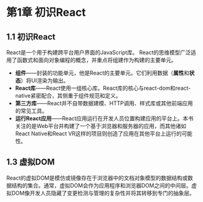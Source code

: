 # 第1章 初识React

## 1.1 初识React

React是一个用于构建跨平台用户界面的JavaScript库。
React的思维模型广泛适用了函数式和面向对象编程的概念，并重点将组建作为构建的主要单元。

- **组件**——封装的功能单元，他是React的主要单元。它们利用数据（**属性**和**状态**）将UI渲染为输出。
- **React库**——React使用一组核心库。React库的核心与react-dom和react-native紧密配合，其侧重于组件规范和定义。
- **第三方库**——React并不自带数据建模、HTTP调用、样式库或其他前端应用的常见工具。
- **运行React应用**——React应用运行在开发人员位置构建应用的平台上。本书关注的是Web平台并构建了一个基于浏览器和服务器的应用，而其他诸如React Native和React VR这样的项目则创造了应用在其他平台上运行的可能性。

## 1.3 虚拟DOM

React的虚拟DOM是模仿或镜像存在于浏览器中的文档对象模型的数据结构或数据结构的集合。通常，虚拟DOM会作为应用程序和浏览器DOM之间的中间层。虚拟DOM像开发人员隐藏了变更检测与管理的复杂性并将其转移到专门的抽象层。

